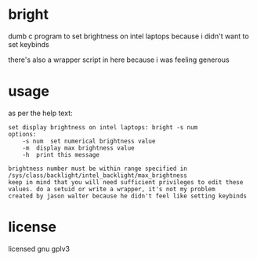 # bright
dumb c program to set brightness on intel laptops because i didn't want to set keybinds

there's also a wrapper script in here because i was feeling generous

# usage
as per the help text:
```
set display brightness on intel laptops: bright -s num
options:
	-s num	set numerical brightness value
	-m	display max brightness value
	-h	print this message

brightness number must be within range specified in /sys/class/backlight/intel_backlight/max_brightness
keep in mind that you will need sufficient privileges to edit these values. do a setuid or write a wrapper, it's not my problem
created by jason walter because he didn't feel like setting keybinds

```

# license
licensed gnu gplv3
